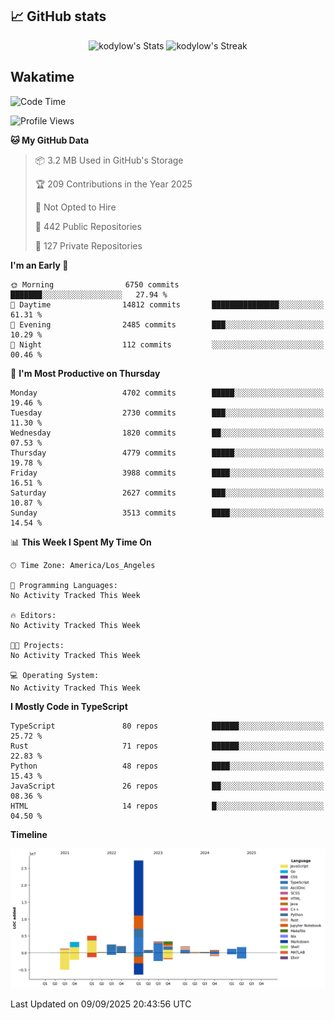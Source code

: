 ## 📈 GitHub stats
<!--START_SECTION:github-->
<div class="badges-githubstats">
  <p align="center">
    <img src="https://github-readme-stats.vercel.app/api?username=kodylow&theme=tokyonight&show_icons=true&hide_border=true&count_private=true" alt="kodylow's Stats" height="165">
    <img src="https://github-readme-streak-stats.herokuapp.com/?user=kodylow&theme=tokyonight&hide_border=true" alt="kodylow's Streak" height="165">
  </p>
</div>
<!--END_SECTION:github-->

## Wakatime 
<!--START_SECTION:waka-->
![Code Time](http://img.shields.io/badge/Code%20Time-1%2C294%20hrs%2031%20mins-blue)

![Profile Views](http://img.shields.io/badge/Profile%20Views-0-blue)

**🐱 My GitHub Data** 

> 📦 3.2 MB Used in GitHub's Storage 
 > 
> 🏆 209 Contributions in the Year 2025
 > 
> 🚫 Not Opted to Hire
 > 
> 📜 442 Public Repositories 
 > 
> 🔑 127 Private Repositories 
 > 
**I'm an Early 🐤** 

```text
🌞 Morning                6750 commits        ███████░░░░░░░░░░░░░░░░░░   27.94 % 
🌆 Daytime                14812 commits       ███████████████░░░░░░░░░░   61.31 % 
🌃 Evening                2485 commits        ███░░░░░░░░░░░░░░░░░░░░░░   10.29 % 
🌙 Night                  112 commits         ░░░░░░░░░░░░░░░░░░░░░░░░░   00.46 % 
```
📅 **I'm Most Productive on Thursday** 

```text
Monday                   4702 commits        █████░░░░░░░░░░░░░░░░░░░░   19.46 % 
Tuesday                  2730 commits        ███░░░░░░░░░░░░░░░░░░░░░░   11.30 % 
Wednesday                1820 commits        ██░░░░░░░░░░░░░░░░░░░░░░░   07.53 % 
Thursday                 4779 commits        █████░░░░░░░░░░░░░░░░░░░░   19.78 % 
Friday                   3988 commits        ████░░░░░░░░░░░░░░░░░░░░░   16.51 % 
Saturday                 2627 commits        ███░░░░░░░░░░░░░░░░░░░░░░   10.87 % 
Sunday                   3513 commits        ████░░░░░░░░░░░░░░░░░░░░░   14.54 % 
```


📊 **This Week I Spent My Time On** 

```text
🕑︎ Time Zone: America/Los_Angeles

💬 Programming Languages: 
No Activity Tracked This Week

🔥 Editors: 
No Activity Tracked This Week

🐱‍💻 Projects: 
No Activity Tracked This Week

💻 Operating System: 
No Activity Tracked This Week
```

**I Mostly Code in TypeScript** 

```text
TypeScript               80 repos            ██████░░░░░░░░░░░░░░░░░░░   25.72 % 
Rust                     71 repos            ██████░░░░░░░░░░░░░░░░░░░   22.83 % 
Python                   48 repos            ████░░░░░░░░░░░░░░░░░░░░░   15.43 % 
JavaScript               26 repos            ██░░░░░░░░░░░░░░░░░░░░░░░   08.36 % 
HTML                     14 repos            █░░░░░░░░░░░░░░░░░░░░░░░░   04.50 % 
```



**Timeline**

![Lines of Code chart](https://raw.githubusercontent.com/Kodylow/Kodylow/master/assets/bar_graph.png)


 Last Updated on 09/09/2025 20:43:56 UTC
<!--END_SECTION:waka-->
